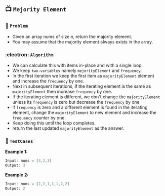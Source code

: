 ## 📺  `Mejority Element`

### 🧿 `Problem`
* Given an array nums of size n, return the majority element.
*  You may assume that the majority element always exists in the array.


### :electron: `Algorithm`
* We can calculate this with items in-place and with a single loop.
* We keep `two-variables` namely `mejorityElement` and `frequency`.
* In the first iteration we keep the first item as `majorityElement` element and increase the `frequency` by one.
* Next in subsequent iterations, if the iterating element is the same as `majorityElement` then increase `frequency` by one.
* If the iterating element is different, we don't change the `majorityElement` unless its `frequency` is zero but decrease the `frequency` by one
* if `frequency` is zero and a different element is found in the iterating element, change the `majorityElement` to new element and increase the `frequency` counter by one.
* Keep doing this until the loop completes.
* return the last updated `majorityElement` as the answer.


### 🧪 `TestCases`
**Example 1:**
```kotlin
Input: nums = [3,2,3]
Output: 3
```
**Example 2:**
```kotlin
Input: nums = [2,2,1,1,1,2,2]
Output: 2
```
